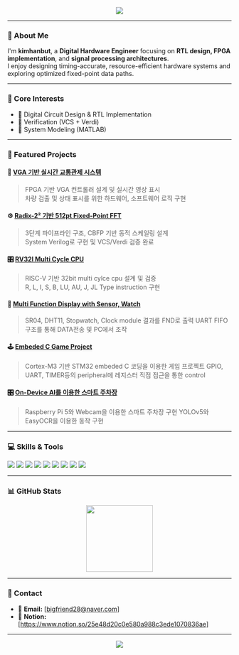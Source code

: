 <!-- 배너 -->
<p align="center">
  <img src="https://capsule-render.vercel.app/api?type=rect&color=0:2C5364,100:0F2027&height=120&section=header&text=kimhanbut%20|%20Digital%20Hardware%20Engineer&fontColor=ffffff&fontSize=28&animation=fadeIn&fontAlignY=55"/>
</p>

---

### 👋 About Me  
I'm **kimhanbut**, a **Digital Hardware Engineer** focusing on **RTL design, FPGA implementation**, and **signal processing architectures**.  
I enjoy designing timing-accurate, resource-efficient hardware systems and exploring optimized fixed-point data paths.

---

### 🧠 Core Interests  
- 🧩 Digital Circuit Design & RTL Implementation  
- 🧪 Verification (VCS + Verdi)  
- 🧮 System Modeling (MATLAB)

---

### 🚀 Featured Projects

#### 🚦 [**VGA 기반 실시간 교통관제 시스템**](https://github.com/drgn88/ai_2_final_project_VGA_RoadControll_System)
> FPGA 기반 VGA 컨트롤러 설계 및 실시간 영상 표시  
> 차량 검출 및 상태 표시를 위한 하드웨어, 소프트웨어 로직 구현

#### ⚙️ [**Radix-2² 기반 512pt Fixed-Point FFT**](https://github.com/kimhanbut/FFT_Hardware)
> 3단계 파이프라인 구조, CBFP 기반 동적 스케일링 설계  
> System Verilog로 구현 및 VCS/Verdi 검증 완료  

#### 🎛️ [**RV32I Multi Cycle CPU**](https://github.com/kimhanbut/RV32I_CPU_Project)
> RISC-V 기반 32bit multi cylce cpu 설계 및 검증  
> R, L, I, S, B, LU, AU, J, JL Type instruction 구현

#### 🧭 [**Multi Function Display with Sensor, Watch**](https://github.com/kimhanbut/Sensor_watch_dispaly)
> SR04, DHT11, Stopwatch, Clock module 결과를 FND로 출력
> UART FIFO구조를 통해 DATA전송 및 PC에서 조작

#### 🕹️ [**Embeded C Game Project**](https://github.com/kimhanbut/System_C)
> Cortex-M3 기반 STM32 embeded C 코딩을 이용한 게임 프로젝트
> GPIO, UART, TIMER등의 peripheral에 레지스터 직접 접근을 통한 control

#### 🎛️ [**On-Device AI를 이용한 스마트 주차장**](https://github.com/kimhanbut/AI_parking_project)
> Raspberry Pi 5와 Webcam을 이용한 스마트 주차장 구현
> YOLOv5와 EasyOCR을 이용한 동작 구현

---

### 💻 Skills & Tools
<p align="left">
  <img src="https://img.shields.io/badge/Verilog-00979D?style=for-the-badge&logoColor=white"/>
  <img src="https://img.shields.io/badge/SystemVerilog-007ACC?style=for-the-badge&logoColor=white"/>
  <img src="https://img.shields.io/badge/Vivado-FFB400?style=for-the-badge&logo=xilinx&logoColor=black"/>
  <img src="https://img.shields.io/badge/Quartus%20Prime-00B7E7?style=for-the-badge&logo=intel&logoColor=white"/>
  <img src="https://img.shields.io/badge/VCS%20%2B%20Verdi-FF6F00?style=for-the-badge&logo=synopsys&logoColor=white"/>
  <img src="https://img.shields.io/badge/MATLAB-0076A8?style=for-the-badge&logo=mathworks&logoColor=white"/>
  <img src="https://img.shields.io/badge/C%20Language-A8B9CC?style=for-the-badge&logo=c&logoColor=black"/>
  <img src="https://img.shields.io/badge/VScode-0078D7?style=for-the-badge&logo=visualstudiocode&logoColor=white"/>
  <img src="https://img.shields.io/badge/GVim-019733?style=for-the-badge&logo=vim&logoColor=white"/>
</p>

---

### 📊 GitHub Stats
<p align="center">
  <img height="150px" 
       src="https://github-readme-stats.vercel.app/api/top-langs/?username=kimhanbut&exclude_repo=baekjoon&layout=compact&theme=tokyonight"/>
</p>


</p>

---

### 📨 Contact
- 📧 **Email:** [bigfriend28@naver.com]  
- 🧠 **Notion:** [https://www.notion.so/25e48d20c0e580a988c3ede1070836ae]  

---

<p align="center">
  <img src="https://capsule-render.vercel.app/api?type=rect&color=0F2027&height=60&section=footer&text=Logic%20Defines%20Precision&fontColor=ffffff&fontSize=18&fontAlignY=40"/>
</p>
